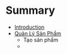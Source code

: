 # Summary

* [Introduction](README.md)
* [Quản Lý Sản Phẩm](quan-ly-san-pham.md)
  * Tạo sản phẩm
  * 



